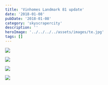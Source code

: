 ```yaml
---
title: 'Vinhomes Landmark 81 update'
date: '2018-01-08'
pubDate: '2018-01-08'
category: 'skyscrapercity'
description: ''
heroImage: '../../../../assets/images/te.jpg'
tags: []
---
```


![](https://malparty.cluster010.ovh.net/wp-content/uploads/2018/01/img_20180107_1618582716960194603640098.jpg)

![](https://malparty.cluster010.ovh.net/wp-content/uploads/2018/01/img_20180107_1618407597952740035167742.jpg)

![](https://malparty.cluster010.ovh.net/wp-content/uploads/2018/01/img_20180107_161852958141716439750509.jpg)

![](https://malparty.cluster010.ovh.net/wp-content/uploads/2018/01/img_20180107_1606114548330807541783407.jpg)
